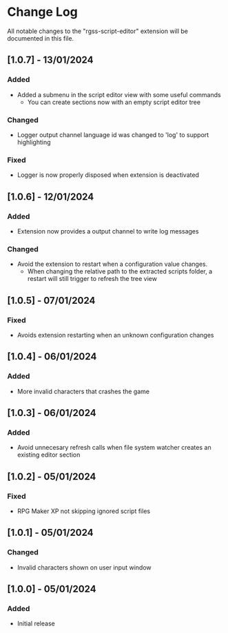 # Change Log

All notable changes to the "rgss-script-editor" extension will be documented in this file.

## [1.0.7] - 13/01/2024

### Added

+ Added a submenu in the script editor view with some useful commands
  + You can create sections now with an empty script editor tree

### Changed

+ Logger output channel language id was changed to 'log' to support highlighting

### Fixed

+ Logger is now properly disposed when extension is deactivated

## [1.0.6] - 12/01/2024

### Added

+ Extension now provides a output channel to write log messages

### Changed

+ Avoid the extension to restart when a configuration value changes.
  + When changing the relative path to the extracted scripts folder, a restart will still trigger to refresh the tree view

## [1.0.5] - 07/01/2024

### Fixed

+ Avoids extension restarting when an unknown configuration changes

## [1.0.4] - 06/01/2024

### Added

+ More invalid characters that crashes the game

## [1.0.3] - 06/01/2024

### Added

+ Avoid unnecesary refresh calls when file system watcher creates an existing editor section

## [1.0.2] - 05/01/2024

### Fixed

+ RPG Maker XP not skipping ignored script files

## [1.0.1] - 05/01/2024

### Changed

+ Invalid characters shown on user input window

## [1.0.0] - 05/01/2024

### Added

- Initial release

